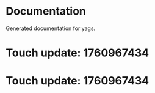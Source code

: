 # Documentation

Generated documentation for yags.

# Touch update: 1760967434

# Touch update: 1760967434
